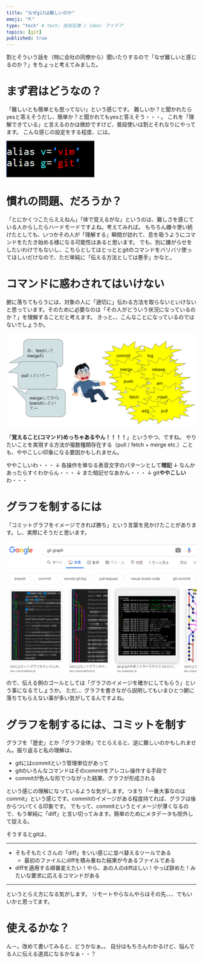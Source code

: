 ```yaml
---
title: "なぜgitは難しいのか"
emoji: "⛏"
type: "tech" # tech: 技術記事 / idea: アイデア
topics: [git]
published: true
---
```


割とそういう話を（特に会社の同僚から）聞いたりするので「なぜ難しいと感じるのか？」をちょっと考えてみました。

# まず君はどうなの？

「難しいとも簡単とも思ってない」という感じです。
難しいか？と聞かれたらyesと答えそうだし、簡単か？と聞かれてもyesと答えそう・・・。
これを「理解できている」と言えるのかは微妙ですけど、普段使いは割とそれなりにやってます。
こんな感じの設定をする程度、には。

![shell-alias](https://raw.githubusercontent.com/datsuns/zenn-article/master/articles/image_why-git-is-so-difficult/shell-alias.png "シェルの設定")

# 慣れの問題、だろうか？

「とにかくつこたらええねん」「体で覚えるがな」というのは、難しさを感じている人からしたらハードモードですよね。考えてみれば。
もちろん嫌々使い続けたとしても、いつかその人が「理解する」瞬間が訪れて、息を吸うようにコマンドをたたき始める様になる可能性はあると思います。
でも、別に嫌がらせをしたいわけでもないし、こちらとしてはとっととgitのコマンドをバリバリ使ってほしいだけなので、ただ単純に「伝える方法としては悪手」かなと。

# コマンドに惑わされてはいけない

腑に落ちてもらうには、対象の人に「適切に」伝わる方法を取らないといけないと思っています。そのために必要なのは「その人がどういう状況になっているのか？」を理解することだと考えます。
きっと、、こんなことになっているのではないでしょうか。

![afraid-of-git](https://raw.githubusercontent.com/datsuns/zenn-article/master/articles/image_why-git-is-so-difficult/afraid_of_git.png "gitコマンド怖い")

「**覚えること(コマンド)めっちゃあるやん！！！！**」というやつ、ですね。
やりたいことを実現する方法が複数種類存在する（pull / fetch + merge etc.）ことも、ややこしい印象になる要因かもしれません。

ややこしいわ・・・
↓
各操作を単なる表音文字のパターンとして**暗記**
↓
なんかあったらすぐわからん・・・
↓
また暗記せなあかん・・・
↓
git**ややこしい**わ・・・

# グラフを制するには

「コミットグラフをイメージできれば勝ち」という言葉を見かけたことがあります。し、実際にそうだと思います。

![search-commit-graph-by-google](https://raw.githubusercontent.com/datsuns/zenn-article/master/articles/image_why-git-is-so-difficult/search_git_graph_on_google.png "googleでcommit graphを検索")

ので、伝える側のゴールとしては「グラフのイメージを確かにしてもらう」という事になるでしょうか。
ただ、、グラフを書きながら説明してもいまひとつ腑に落ちてもらえない事が多い気がしてるんですよね。

# グラフを制するには、コミットを制す

グラフを「歴史」とか「グラフ全体」でとらえると、逆に難しいのかもしれません。振り返ると私の理解は、

* gitにはcommitという管理単位があって
* gitのいろんなコマンドはそのcommitをアレコレ操作する手段で
* commitが色んな形でつながった結果、グラフが形成される

という感じの理解になっているような気がします。つまり「一番大事なのはcommit」という感じです。commitのイメージがある程度持てれば、グラフは後からついてくる印象です。
でもって、commitというとイメージが薄くなるので、もう単純に「diff」と言い切ってみます。簡単のためにメタデータも除外して捉える。

そうするとgitは、

----

* そもそもたくさんの「diff」をいい感じに並べ替えるツールである
   * 最初のファイルにdiffを積み重ねた結果が今あるファイルである
* diffを適用する順番変えたい！やら、あの人のdiffほしい！やっぱ辞めた！みたいな要求に応えるコマンドがある

----

というとらえ方になる気がします。
リモートやらなんやらはその先、、、でもいいかと思ってます。

# 使えるかな？

ん－。改めて書いてみると、どうかなぁ。。
自分はもちろんわかるけど、悩んでる人に伝える道具になるかなぁ・・？
